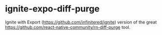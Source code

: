 # ignite-expo-diff-purge
Ignite with Export (https://github.com/infinitered/ignite) version of the great https://github.com/react-native-community/rn-diff-purge tool.
